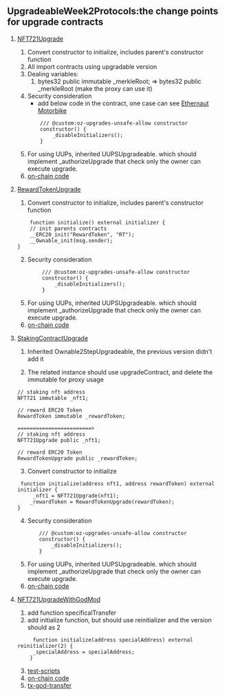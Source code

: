 ## UpgradeableWeek2Protocols:the change points for upgrade contracts

1. [NFT721Upgrade](contracts/SmartContractTrioForUpgrade/NFT721Upgrade.sol)
   1. Convert constructor to initialize, includes parent's constructor function
   2. All import contracts using upgradable version
   3. Dealing variables:
      1. bytes32 public immutable \_merkleRoot; => bytes32 public \_merkleRoot (make the proxy can use it)
   4. Security consideration
      - add below code in the contract, one case can see [Ethernaut Motorbike](https://github.com/sodexx7/proxies/blob/main/Ethernaut.md#L13)
      ```
          /// @custom:oz-upgrades-unsafe-allow constructor
          constructor() {
              _disableInitializers();
          }
      ```
   5. For using UUPs, inherited UUPSUpgradeable. which should implement \_authorizeUpgrade that check only the owner can execute upgrade.
   6. [on-chain code](https://sepolia.etherscan.io/address/0xfAE5D8d886EB743480BE7576F6279602E2413b83#code)
2. [RewardTokenUpgrade](contracts/SmartContractTrioForUpgrade/RewardTokenUpgrade.sol)

   1. Convert constructor to initialize, includes parent's constructor function

   ```
       function initialize() external initializer {
       // init parents contracts
       __ERC20_init("RewardToken", "RT");
       __Ownable_init(msg.sender);
   }
   ```

   2. Security consideration

   ```
           /// @custom:oz-upgrades-unsafe-allow constructor
           constructor() {
               _disableInitializers();
           }
   ```

   5. For using UUPs, inherited UUPSUpgradeable. which should implement \_authorizeUpgrade that check only the owner can execute upgrade.
   6. [on-chain code](https://sepolia.etherscan.io/address/0x02467368e78B5e09B42fe385bBEbC5AAF06b4d90#code)

3. [StakingContractUpgrade](contracts/SmartContractTrioForUpgrade/StakingContractUpgrade.sol)

   1. Inherited Ownable2StepUpgradeable, the previous version didn't add it

   2. The related instance should use upgradeContract, and delete the immutable for proxy usage

   ```
   // staking nft address
   NFT721 immutable _nft1;

   // reward ERC20 Token
   RewardToken immutable _rewardToken;

   ========================>
   // staking nft address
   NFT721Upgrade public _nft1;

   // reward ERC20 Token
   RewardTokenUpgrade public _rewardToken;

   ```

   3. Convert constructor to initialize

   ```
    function initialize(address nft1, address rewardToken) external initializer {
        _nft1 = NFT721Upgrade(nft1);
       _rewardToken = RewardTokenUpgrade(rewardToken);
   }

   ```

   4. Security consideration

   ```
          /// @custom:oz-upgrades-unsafe-allow constructor
          constructor() {
              _disableInitializers();
          }
   ```

   5. For using UUPs, inherited UUPSUpgradeable. which should implement \_authorizeUpgrade that check only the owner can execute upgrade.
   6. [on-chain code](https://sepolia.etherscan.io/address/0x08de053258ac125DA4E5bDdCDC5125672f6C4D23#code)

4. [NFT721UpgradeWithGodMod](contracts/SmartContractTrioForUpgrade/NFT721UpgradeWithGodMod.sol)
   1. add function specificalTransfer
   2. add initialize function, but should use reinitializer and the version should as 2
   ```
        function initialize(address specialAddress) external reinitializer(2) {
        _specialAddress = specialAddress;
       }
   ```
   3. [test-scripts](test/SmartContractTrioForUpgrade/NFT721UpgradeWithGodMod.t.js)
   4. [on-chain code](https://sepolia.etherscan.io/address/0xfAE5D8d886EB743480BE7576F6279602E2413b83#code)
   5. [tx-god-transfer](https://sepolia.etherscan.io/tx/0x2adb4b3eaf5be8a1c4bdfbcf25e8c2faa3ede35e8e0822fa5bee1d6cf9e07014)
